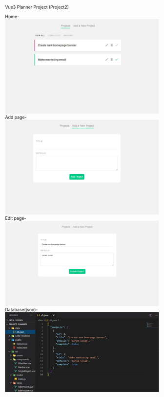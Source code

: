 Vue3 Planner Project (Project2) <br>

Home-<br>
<img src="https://github.com/tinzuu05/vue3-planner-project/blob/main/Demo1.JPG?raw=true" width="800px"><br>
Add page-<br>
<img src="https://github.com/tinzuu05/vue3-planner-project/blob/main/Demo2.JPG?raw=true" width="800px"><br>
Edit page-<br>
<img src="https://github.com/tinzuu05/vue3-planner-project/blob/main/Demo3.JPG?raw=true" width="800px"><br>
Database(json)-<br>
<img src="https://github.com/tinzuu05/vue3-planner-project/blob/main/Demo4.JPG?raw=true" width="800px">
